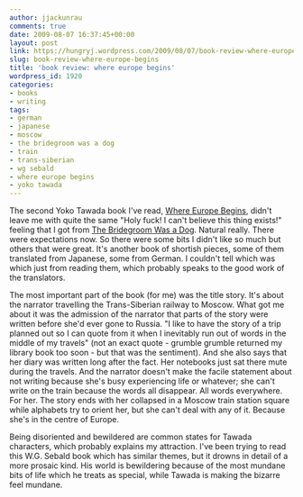 ```yaml
---
author: jjackunrau
comments: true
date: 2009-08-07 16:37:45+00:00
layout: post
link: https://hungryj.wordpress.com/2009/08/07/book-review-where-europe-begins/
slug: book-review-where-europe-begins
title: 'book review: where europe begins'
wordpress_id: 1920
categories:
- books
- writing
tags:
- german
- japanese
- moscow
- the bridegroom was a dog
- train
- trans-siberian
- wg sebald
- where europe begins
- yoko tawada
---
```


The second Yoko Tawada book I've read, [Where Europe Begins](http://www.amazon.ca/Where-Europe-Begins-Wim-Wenders/dp/0811217027/), didn't leave me with quite the same "Holy fuck! I can't believe this thing exists!" feeling that I got from [The Bridegroom Was a Dog](http://thedubiousmonk.net/2009/07/30/book-review-the-bridegroom-was-a-dog/). Natural really. There were expectations now. So there were some bits I didn't like so much but others that were great. It's another book of shortish pieces, some of them translated from Japanese, some from German. I couldn't tell which was which just from reading them, which probably speaks to the good work of the translators.

The most important part of the book (for me) was the title story. It's about the narrator travelling the Trans-Siberian railway to Moscow. What got me about it was the admission of the narrator that parts of the story were written before she'd ever gone to Russia. "I like to have the story of a trip planned out so I can quote from it when I inevitably run out of words in the middle of my travels" (not an exact quote - grumble grumble returned my library book too soon - but that was the sentiment). And she also says that her diary was written long after the fact. Her notebooks just sat there mute during the travels. And the narrator doesn't make the facile statement about not writing because she's busy experiencing life or whatever; she can't write on the train because the words all disappear. All words everywhere. For her. The story ends with her collapsed in a Moscow train station square while alphabets try to orient her, but she can't deal with any of it. Because she's in the centre of Europe.

Being disoriented and bewildered are common states for Tawada characters, which probably explains my attraction. I've been trying to read this W.G. Sebald book which has similar themes, but it drowns in detail of a more prosaic kind. His world is bewildering because of the most mundane bits of life which he treats as special, while Tawada is making the bizarre feel mundane.
